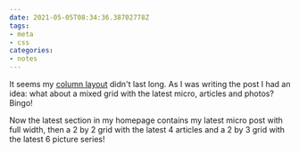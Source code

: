 ```yaml
---
date: 2021-05-05T08:34:36.38702778Z
tags:
- meta
- css
categories:
- notes
---
```


It seems my [column layout](/2021/05/05/css-masonry) didn't last long. As I was writing the post I had an idea: what about a mixed grid with the latest micro, articles and photos? Bingo!

Now the latest section in my homepage contains my latest micro post with full width, then a 2 by 2 grid with the latest 4 articles and a 2 by 3 grid with the latest 6 picture series!
